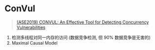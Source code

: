 # ConVul

> [(ASE2019) CONVUL: An Effective Tool for Detecting Concurrency Vulnerabilities](../../paper/CONVUL_An_Effective_Tool_for_Detecting_Concurrency_Vulnerabilities.pdf)

1. 检测多线程对同一内存的访问 (数据竞争检测, 但 90% 数据竞争是无害的)
2. Maximal Causal Model


